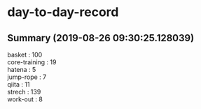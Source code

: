 # day-to-day-record  
## Summary  (2019-08-26 09:30:25.128039)  
basket : 100  
core-training : 19  
hatena : 5  
jump-rope : 7  
qiita : 11  
strech : 139  
work-out : 8  
